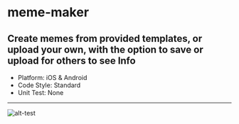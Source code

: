 # meme-maker
Create memes from provided templates, or upload your own, with the option to save or upload for others to see
Info
---
* Platform: iOS & Android
* Code Style: Standard
* Unit Test: None
---


![alt-test](https://github.com/wbrown22/meme-maker/blob/master/demo/HomeScreen.gif)
